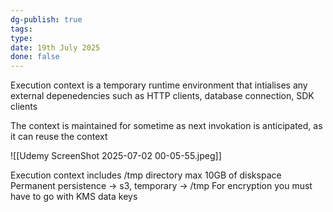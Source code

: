 ```yaml
---
dg-publish: true
tags: 
type: 
date: 19th July 2025
done: false
---
```


Execution context is a temporary runtime environment that intialises any external depenedencies such as HTTP clients, database connection, SDK clients

The context is maintained for sometime as next invokation is anticipated, as it can reuse the context

![[Udemy ScreenShot 2025-07-02 00-05-55.jpeg]]

Execution context includes /tmp directory max 10GB of diskspace
Permanent persistence -> s3, temporary -> /tmp
For encryption you must have to go with KMS data keys


